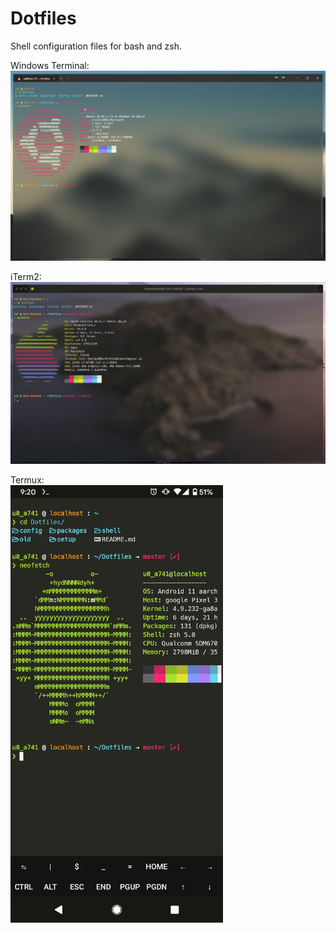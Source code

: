 # Dotfiles
Shell configuration files for bash and zsh.

Windows Terminal:
![screenshot](config/WindowsTerminal/screenshot.png)

iTerm2:
![screenshot](config/iTerm2/screenshot.png)

Termux:  
<img src="config/termux/screenshot.png" height="700">

[//]: # (Windows Wallpaper: https://assets.hongkiat.com/uploads/beautiful-minimalist-desktop-wallpapers/4k/original/01.jpg)

